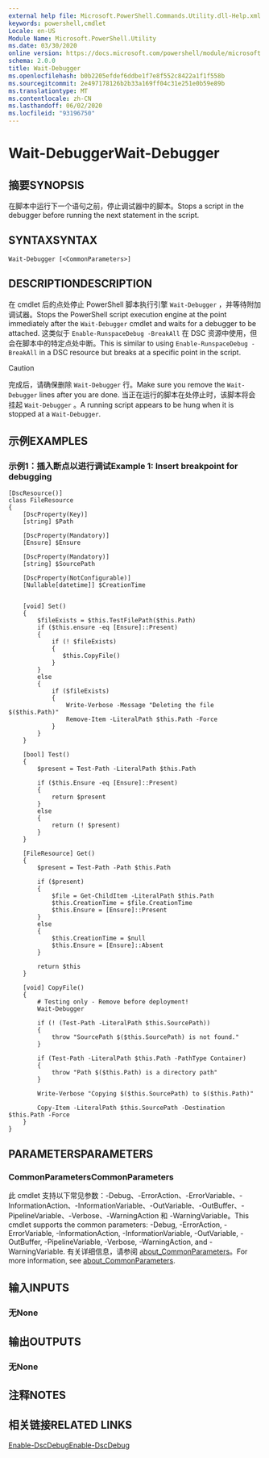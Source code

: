 ```yaml
---
external help file: Microsoft.PowerShell.Commands.Utility.dll-Help.xml
keywords: powershell,cmdlet
Locale: en-US
Module Name: Microsoft.PowerShell.Utility
ms.date: 03/30/2020
online version: https://docs.microsoft.com/powershell/module/microsoft.powershell.utility/wait-debugger?view=powershell-7.1&WT.mc_id=ps-gethelp
schema: 2.0.0
title: Wait-Debugger
ms.openlocfilehash: b0b2205efdef6ddbe1f7e8f552c8422a1f1f558b
ms.sourcegitcommit: 2e497178126b2b33a169ff04c31e251e0b59e89b
ms.translationtype: MT
ms.contentlocale: zh-CN
ms.lasthandoff: 06/02/2020
ms.locfileid: "93196750"
---
```

# <span data-ttu-id="cf393-103">Wait-Debugger</span><span class="sxs-lookup"><span data-stu-id="cf393-103">Wait-Debugger</span></span>

## <span data-ttu-id="cf393-104">摘要</span><span class="sxs-lookup"><span data-stu-id="cf393-104">SYNOPSIS</span></span>
<span data-ttu-id="cf393-105">在脚本中运行下一个语句之前，停止调试器中的脚本。</span><span class="sxs-lookup"><span data-stu-id="cf393-105">Stops a script in the debugger before running the next statement in the script.</span></span>

## <span data-ttu-id="cf393-106">SYNTAX</span><span class="sxs-lookup"><span data-stu-id="cf393-106">SYNTAX</span></span>

```
Wait-Debugger [<CommonParameters>]
```

## <span data-ttu-id="cf393-107">DESCRIPTION</span><span class="sxs-lookup"><span data-stu-id="cf393-107">DESCRIPTION</span></span>

<span data-ttu-id="cf393-108">在 cmdlet 后的点处停止 PowerShell 脚本执行引擎 `Wait-Debugger` ，并等待附加调试器。</span><span class="sxs-lookup"><span data-stu-id="cf393-108">Stops the PowerShell script execution engine at the point immediately after the `Wait-Debugger` cmdlet and waits for a debugger to be attached.</span></span> <span data-ttu-id="cf393-109">这类似于 `Enable-RunspaceDebug -BreakAll` 在 DSC 资源中使用，但会在脚本中的特定点处中断。</span><span class="sxs-lookup"><span data-stu-id="cf393-109">This is similar to using `Enable-RunspaceDebug -BreakAll` in a DSC resource but breaks at a specific point in the script.</span></span>

> [!CAUTION]
> <span data-ttu-id="cf393-110">完成后，请确保删除 `Wait-Debugger` 行。</span><span class="sxs-lookup"><span data-stu-id="cf393-110">Make sure you remove the `Wait-Debugger` lines after you are done.</span></span> <span data-ttu-id="cf393-111">当正在运行的脚本在处停止时，该脚本将会挂起 `Wait-Debugger` 。</span><span class="sxs-lookup"><span data-stu-id="cf393-111">A running script appears to be hung when it is stopped at a `Wait-Debugger`.</span></span>

## <span data-ttu-id="cf393-112">示例</span><span class="sxs-lookup"><span data-stu-id="cf393-112">EXAMPLES</span></span>

### <span data-ttu-id="cf393-113">示例1：插入断点以进行调试</span><span class="sxs-lookup"><span data-stu-id="cf393-113">Example 1: Insert breakpoint for debugging</span></span>

```
[DscResource()]
class FileResource
{
    [DscProperty(Key)]
    [string] $Path

    [DscProperty(Mandatory)]
    [Ensure] $Ensure

    [DscProperty(Mandatory)]
    [string] $SourcePath

    [DscProperty(NotConfigurable)]
    [Nullable[datetime]] $CreationTime


    [void] Set()
    {
        $fileExists = $this.TestFilePath($this.Path)
        if ($this.ensure -eq [Ensure]::Present)
        {
            if (! $fileExists)
            {
               $this.CopyFile()
            }
        }
        else
        {
            if ($fileExists)
            {
                Write-Verbose -Message "Deleting the file $($this.Path)"
                Remove-Item -LiteralPath $this.Path -Force
            }
        }
    }

    [bool] Test()
    {
        $present = Test-Path -LiteralPath $this.Path

        if ($this.Ensure -eq [Ensure]::Present)
        {
            return $present
        }
        else
        {
            return (! $present)
        }
    }

    [FileResource] Get()
    {
        $present = Test-Path -Path $this.Path

        if ($present)
        {
            $file = Get-ChildItem -LiteralPath $this.Path
            $this.CreationTime = $file.CreationTime
            $this.Ensure = [Ensure]::Present
        }
        else
        {
            $this.CreationTime = $null
            $this.Ensure = [Ensure]::Absent
        }

        return $this
    }

    [void] CopyFile()
    {
        # Testing only - Remove before deployment!
        Wait-Debugger

        if (! (Test-Path -LiteralPath $this.SourcePath))
        {
            throw "SourcePath $($this.SourcePath) is not found."
        }

        if (Test-Path -LiteralPath $this.Path -PathType Container)
        {
            throw "Path $($this.Path) is a directory path"
        }

        Write-Verbose "Copying $($this.SourcePath) to $($this.Path)"

        Copy-Item -LiteralPath $this.SourcePath -Destination $this.Path -Force
    }
}
```

## <span data-ttu-id="cf393-114">PARAMETERS</span><span class="sxs-lookup"><span data-stu-id="cf393-114">PARAMETERS</span></span>

### <span data-ttu-id="cf393-115">CommonParameters</span><span class="sxs-lookup"><span data-stu-id="cf393-115">CommonParameters</span></span>

<span data-ttu-id="cf393-116">此 cmdlet 支持以下常见参数：-Debug、-ErrorAction、-ErrorVariable、-InformationAction、-InformationVariable、-OutVariable、-OutBuffer、-PipelineVariable、-Verbose、-WarningAction 和 -WarningVariable。</span><span class="sxs-lookup"><span data-stu-id="cf393-116">This cmdlet supports the common parameters: -Debug, -ErrorAction, -ErrorVariable, -InformationAction, -InformationVariable, -OutVariable, -OutBuffer, -PipelineVariable, -Verbose, -WarningAction, and -WarningVariable.</span></span> <span data-ttu-id="cf393-117">有关详细信息，请参阅 [about_CommonParameters](../Microsoft.PowerShell.Core/About/about_CommonParameters.md)。</span><span class="sxs-lookup"><span data-stu-id="cf393-117">For more information, see [about_CommonParameters](../Microsoft.PowerShell.Core/About/about_CommonParameters.md).</span></span>

## <span data-ttu-id="cf393-118">输入</span><span class="sxs-lookup"><span data-stu-id="cf393-118">INPUTS</span></span>

### <span data-ttu-id="cf393-119">无</span><span class="sxs-lookup"><span data-stu-id="cf393-119">None</span></span>

## <span data-ttu-id="cf393-120">输出</span><span class="sxs-lookup"><span data-stu-id="cf393-120">OUTPUTS</span></span>

### <span data-ttu-id="cf393-121">无</span><span class="sxs-lookup"><span data-stu-id="cf393-121">None</span></span>

## <span data-ttu-id="cf393-122">注释</span><span class="sxs-lookup"><span data-stu-id="cf393-122">NOTES</span></span>

## <span data-ttu-id="cf393-123">相关链接</span><span class="sxs-lookup"><span data-stu-id="cf393-123">RELATED LINKS</span></span>

[<span data-ttu-id="cf393-124">Enable-DscDebug</span><span class="sxs-lookup"><span data-stu-id="cf393-124">Enable-DscDebug</span></span>](/powershell/module/PSDesiredStateConfiguration/Enable-DscDebug)

